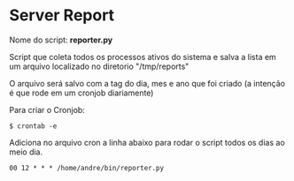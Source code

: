 # Server Report


<p>Nome do script: <b>reporter.py</b>

<p>Script que coleta todos os processos ativos do sistema e salva a lista em um arquivo localizado no diretorio "/tmp/reports"<p>
<p>O arquivo será salvo com a tag do dia, mes e ano que foi criado (a intenção é que rode em um cronjob diariamente)

Para criar o Cronjob:
```
$ crontab -e
```
<p>Adiciona no arquivo cron a linha abaixo para rodar o script todos os dias ao meio dia.

```
00 12 * * * /home/andre/bin/reporter.py
```